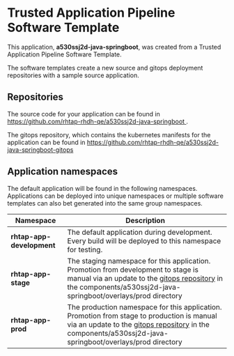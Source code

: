 # Trusted Application Pipeline Software Template

This application, **a530ssj2d-java-springboot**, was created from a Trusted Application Pipeline Software Template.

The software templates create a new source and gitops deployment repositories with a sample source application. 

## Repositories

The source code for your application can be found in [https://github.com/rhtap-rhdh-qe/a530ssj2d-java-springboot ](https://github.com/rhtap-rhdh-qe/a530ssj2d-java-springboot ).
 
The gitops repository, which contains the kubernetes manifests for the application can be found in 
[https://github.com/rhtap-rhdh-qe/a530ssj2d-java-springboot-gitops ](https://github.com/rhtap-rhdh-qe/a530ssj2d-java-springboot-gitops ) 

## Application namespaces 

The default application will be found in the following namespaces. Applications can be deployed into unique namespaces or multiple software templates can also bet generated into the same group namespaces.  

|  Namespace   |  Description   |  
| -------- | -------- |   
| **rhtap-app-development** | The default application during development. Every build will be deployed to this namespace for testing. | 
| **rhtap-app-stage** | The staging namespace for this application. Promotion from development to stage is manual via an update to the [gitops repository](https://github.com/rhtap-rhdh-qe/a530ssj2d-java-springboot-gitops ) in the components/a530ssj2d-java-springboot/overlays/prod directory |  
| **rhtap-app-prod** | The production namespace for this application. Promotion from stage to production is manual via an update to the [gitops repository](https://github.com/rhtap-rhdh-qe/a530ssj2d-java-springboot-gitops ) in the components/a530ssj2d-java-springboot/overlays/prod directory | 